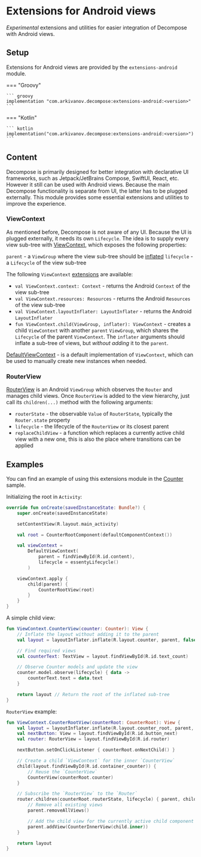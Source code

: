 # Extensions for Android views

*Experimental* extensions and utilities for easier integration of Decompose with Android views.

## Setup

Extensions for Android views are provided by the `extensions-android` module.

=== "Groovy"

    ``` groovy
    implementation "com.arkivanov.decompose:extensions-android:<version>"
    ```

=== "Kotlin"

    ``` kotlin
    implementation("com.arkivanov.decompose:extensions-android:<version>")
    ```

## Content

Decompose is primarily designed for better integration with declarative UI frameworks, such as Jetpack/JetBrains Compose, SwiftUI, React, etc. However it still can be used with Android views. Because the main Decompose functionality is separate from UI, the latter has to be plugged externally. This module provides some essential extensions and utilities to improve the experience.

### ViewContext

As mentioned before, Decompose is not aware of any UI. Because the UI is plugged externally, it needs its own `Lifecycle`. The idea is to supply every view sub-tree with [ViewContext](https://github.com/arkivanov/Decompose/blob/master/extensions-android/src/main/java/com/arkivanov/decompose/extensions/android/ViewContext.kt), which exposes the following properties:

`parent` - a `ViewGroup` where the view sub-tree should be [inflated](https://developer.android.com/reference/android/view/LayoutInflater)
`lifecycle` - a `Lifecycle` of the view sub-tree

The following `ViewContext` [extensions](https://github.com/arkivanov/Decompose/blob/master/extensions-android/src/main/java/com/arkivanov/decompose/extensions/android/ViewContextExt.kt) are available:

- `val ViewContext.context: Context` - returns the Android `Context` of the view sub-tree
- `val ViewContext.resources: Resources` - returns the Android `Resources` of the view sub-tree
- `val ViewContext.layoutInflater: LayoutInflater` - returns the Android `LayoutInflater`
- `fun ViewContext.child(ViewGroup, inflater): ViewContext` - creates a child `ViewContext` with another `parent` `ViewGroup`, which shares the `Lifecycle` of the parent `ViewContext`. The `inflater` arguments should inflate a sub-tree of views, but *without adding* it to the `parent`.

[DefaultViewContext](https://github.com/arkivanov/Decompose/blob/master/extensions-android/src/main/java/com/arkivanov/decompose/extensions/android/DefaultViewContext.kt) - is a default implementation of `ViewContext`, which can be used to manually create new instances when needed.

### RouterView

[RouterView](https://github.com/arkivanov/Decompose/blob/master/extensions-android/src/main/java/com/arkivanov/decompose/extensions/android/RouterView.kt) is an Android `ViewGroup` which observes the `Router` and manages child views. Once `RouterView` is added to the view hierarchy, just call its `children(...)` method with the following arguments:

- `routerState` - the observable `Value` of `RouterState`, typically the `Router.state` property
- `lifecycle` - the lifecycle of the `RouterView` or its closest parent
- `replaceChildView` - a function which replaces a currently active child view with a new one, this is also the place where transitions can be applied

## Examples

You can find an example of using this extensions module in the [Counter](https://github.com/arkivanov/Decompose/tree/master/sample/counter/shared/src/androidMain/kotlin/com/arkivanov/sample/counter/shared/ui/android) sample.

Initializing the root in `Activity`:

```kotlin
override fun onCreate(savedInstanceState: Bundle?) {
    super.onCreate(savedInstanceState)

    setContentView(R.layout.main_activity)

    val root = CounterRootComponent(defaultComponentContext())

    val viewContext =
        DefaultViewContext(
            parent = findViewById(R.id.content),
            lifecycle = essentyLifecycle()
        )

    viewContext.apply {
        child(parent) {
            CounterRootView(root)
        }
    }
}
```

A simple child view:

```kotlin
fun ViewContext.CounterView(counter: Counter): View {
    // Inflate the layout without adding it to the parent
    val layout = layoutInflater.inflate(R.layout.counter, parent, false)

    // Find required views
    val counterText: TextView = layout.findViewById(R.id.text_count)

    // Observe Counter models and update the view
    counter.model.observe(lifecycle) { data ->
        counterText.text = data.text
    }

    return layout // Return the root of the inflated sub-tree
}
```

`RouterView` example:

```kotlin
fun ViewContext.CounterRootView(counterRoot: CounterRoot): View {
    val layout = layoutInflater.inflate(R.layout.counter_root, parent, false)
    val nextButton: View = layout.findViewById(R.id.button_next)
    val router: RouterView = layout.findViewById(R.id.router)

    nextButton.setOnClickListener { counterRoot.onNextChild() }

    // Create a child `ViewContext` for the inner `CounterView`
    child(layout.findViewById(R.id.container_counter)) {
        // Reuse the `CounterView`
        CounterView(counterRoot.counter)
    }

    // Subscribe the `RouterView` to the `Router`
    router.children(counterRoot.routerState, lifecycle) { parent, child, _ ->
        // Remove all existing views
        parent.removeAllViews()

        // Add the child view for the currently active child component
        parent.addView(CounterInnerView(child.inner))
    }

    return layout
}
```

